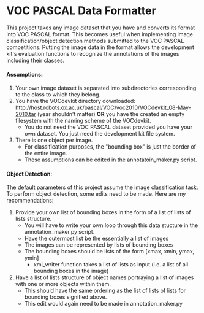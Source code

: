 # VOC PASCAL Data Formatter

This project takes any image dataset that you have and converts its format into VOC PASCAL format.
This becomes useful when implementing image classification/object detection methods submitted to the VOC PASCAL competitions.
Putting the image data in the format allows the development kit's evaluation functions to recognize the annotations of the images including their classes.

#### Assumptions:
1. Your own image dataset is separated into subdirectories corresponding to the class to which they belong.
2. You have the VOCdevkit directory downloaded: http://host.robots.ox.ac.uk/pascal/VOC/voc2010/VOCdevkit_08-May-2010.tar (year shouldn't matter) **OR** you have the created an empty filesystem with the naming scheme of the VOCdevkit.
    * You do not need the VOC PASCAL dataset provided you have your own dataset. You just need the development kit file system.
3. There is one object per image.
    * For classification purposes, the "bounding box" is just the border of the entire image.
    * These assumptions can be edited in the annotatoin_maker.py script.
    
#### Object Detection:
The default parameters of this project assume the image classification task. To perform object detection, some edits need to be made. Here are my recommendations:
1. Provide your own list of bounding boxes in the form of a list of lists of lists structure.
   * You will have to write your own loop through this data stucture in the annotation_maker.py script.
   * Have the outermost list be the essentially a list of images
   * The images can be represented by lists of bounding boxes
   * The bounding boxes should be lists of the form [xmax, xmin, ymax, ymin]
      * xml_writer function takes a list of lists as input (i.e. a list of all bounding boxes in the image)
2. Have a list of lists structure of object names portraying a list of images with one or more objects within them.
   * This should have the same ordering as the list of lists of lists for bounding boxes signified above. 
   * This edit would again need to be made in annotation_maker.py

